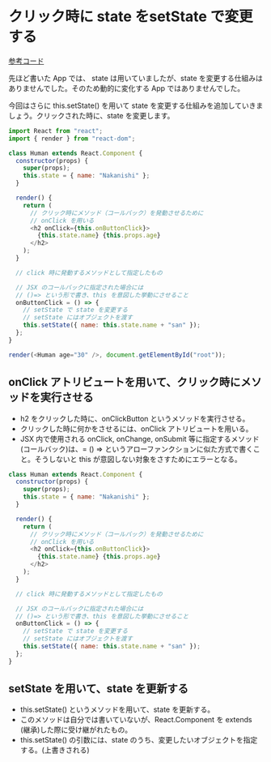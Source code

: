 # クリック時に state をsetState で変更する

[参考コード](https://codesandbox.io/s/2w4jn7y3kp)

先ほど書いた App では、 state は用いていましたが、state を変更する仕組みはありませんでした。そのため動的に変化する App ではありませんでした。

今回はさらに this.setState() を用いて state を変更する仕組みを追加していきましょう。クリックされた時に、state を変更します。


```js
import React from "react";
import { render } from "react-dom";

class Human extends React.Component {
  constructor(props) {
    super(props);
    this.state = { name: "Nakanishi" };
  }

  render() {
    return (
      // クリック時にメソッド（コールバック）を発動させるために
      // onClick を用いる
      <h2 onClick={this.onButtonClick}>
        {this.state.name} {this.props.age}
      </h2>
    );
  }

  // click 時に発動するメソッドとして指定したもの

  // JSX のコールバックに指定された場合には
  // ()=> という形で書き、this を意図した挙動にさせること
  onButtonClick = () => {
    // setState で state を変更する
    // setState にはオブジェクトを渡す
    this.setState({ name: this.state.name + "san" });
  };
}

render(<Human age="30" />, document.getElementById("root"));

```

## onClick アトリビュートを用いて、クリック時にメソッドを実行させる

- h2 をクリックした時に、onClickButton というメソッドを実行させる。
- クリックした時に何かをさせるには、onClick アトリビュートを用いる。
- JSX 内で使用される onClick, onChange, onSubmit 等に指定するメソッド(コールバック)は、= () => というアローファンクションに似た方式で書くこと。そうしないと this が意図しない対象をさすためにエラーとなる。

```js
class Human extends React.Component {
  constructor(props) {
    super(props);
    this.state = { name: "Nakanishi" };
  }

  render() {
    return (
      // クリック時にメソッド（コールバック）を発動させるために
      // onClick を用いる
      <h2 onClick={this.onButtonClick}>
        {this.state.name} {this.props.age}
      </h2>
    );
  }

  // click 時に発動するメソッドとして指定したもの

  // JSX のコールバックに指定された場合には
  // ()=> という形で書き、this を意図した挙動にさせること
  onButtonClick = () => {
    // setState で state を変更する
    // setState にはオブジェクトを渡す
    this.setState({ name: this.state.name + "san" });
  };
}
```

## setState を用いて、state を更新する

- this.setState() というメソッドを用いて、state を更新する。
- このメソッドは自分では書いていないが、React.Component を extends (継承)した際に受け継がれたもの。
- this.setState() の引数には、state のうち、変更したいオブジェクトを指定する。(上書きされる)









